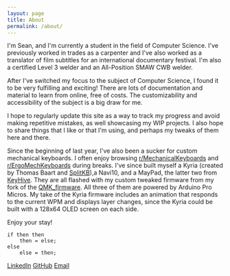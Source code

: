 ```yaml
---
layout: page
title: About
permalink: /about/
---
```

I'm Sean, and I'm currently a student in the field of Computer Science. I've previously worked in trades as a carpenter and I've also worked as a translator of film subtitles for an international documentary festival. I'm also a certified Level 3 welder and an All-Position SMAW CWB welder.

After I've switched my focus to the subject of Computer Science, I found it to be very fulfilling and exciting! There are lots of documentation and material to learn from online, free of costs. The customizability and accessibility of the subject is a big draw for me.

I hope to regularly update this site as a way to track my progress and avoid making repetitive mistakes, as well showcasing my WIP projects. I also hope to share things that I like or that I'm using, and perhaps my tweaks of them here and there.

Since the beginning of last year, I've also been a sucker for custom mechanical keyboards. I often enjoy browsing [r/MechanicalKeyboards][rmk] and [r/ErgoMechKeyboards][remk] during breaks. I've since built myself a Kyria (created by Thomas Baart and [SplitKB](splitkb.com)),a Navi10, and a MayPad, the latter two from [KeyHive](https://keyhive.xyz/). They are all flashed with my custom tweaked firmware from my fork of the [QMK_firmware](https://github.com/qmk/qmk_firmware). All three of them are powered by Arduino Pro Micros. My take of the Kyria firmware includes an animation that responds to the current WPM and displays layer changes, since the Kyria could be built with a 128x64 OLED screen on each side.

Enjoy your stay!

<!-- PL/1 code snippet -->
```plsql
if then then
	then = else;
else
	else = then;
```

[LinkedIn](https://www.linkedin.com/in/sean-kong-4795b8194/)
[GitHub](https://github.com/SWLK)
[Email](seankong@gmail.com)

[remk]: https://www.reddit.com/r/ErgoMechKeyboards
[rmk]: https://www.reddit.com/r/MechanicalKeyboards

